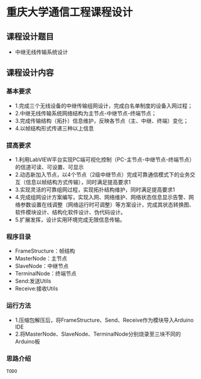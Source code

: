 # 重庆大学通信工程课程设计
## 课程设计题目
- 中继无线传输系统设计
## 课程设计内容
### 基本要求
- 1.完成三个无线设备的中继传输组网设计，完成白名单制度的设备入网过程；
- 2.中继无线传输系统网络结构为主节点-中继节点-终端节点；
- 3.完成传输结构（拓扑）信息维护，反映各节点（主、中继、终端）变化；
- 4.以帧结构形式传递三种以上信息
### 提高要求
- 1.利用LabVIEW平台实现PC端可视化控制（PC-主节点-中继节点-终端节点）的信道可读、可设置、可显示
- 2.动态新加入节点，以4个节点（2级中继节点）完成可靠通信模式下的业务交互（信息以帧结构方式传输），同时满足提高要求1
- 3.实现灵活的可靠组网过程，实现拓扑结构维护，同时满足提高要求1
- 4.完成组网设计方案编写，实现入网、网络维护、网络状态信息显示告警、网络参数设置在线调整（网络运行时可调整）等方案设计，完成其状态转换图、软件模块设计、结构化软件设计、伪代码设计。
- 5.扩展发挥，设计实用环境完成无限信息传输。
### 程序目录
- FrameStructure：帧结构
- MasterNode：主节点
- SlaveNode：中继节点
- TerminalNode：终端节点
- Send:发送Utils
- Receive:接收Utils
### 运行方法
- 1.压缩包解压后，将FrameStructure、Send、Receive作为模块导入Arduino IDE
- 2.将MasterNode、SlaveNode、TerminalNode分别烧录至三块不同的Arduino板
### 思路介绍
```
TODO
```